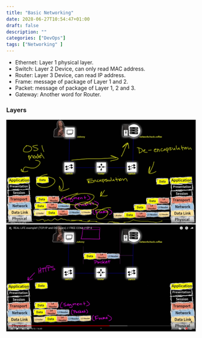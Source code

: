 ```yaml
---
title: "Basic Networking"
date: 2028-06-27T10:54:47+01:00
draft: false
description: ""
categories: ["DevOps"]
tags: ["Networking" ]
---
```



- Ethernet: Layer 1 physical layer.
- Switch: Layer 2 Device, can only read MAC address.
- Router: Layer 3 Device, can read IP address.
- Frame: message of package of Layer 1 and 2.
- Packet: message of package of Layer 1, 2 and 3.
- Gateway: Another word for Router.

### Layers

![](./01.png)
![](./02.png)
